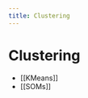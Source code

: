 ```yaml
---
title: Clustering
---
```


# Clustering
- [[KMeans]]
- [[SOMs]]




















































